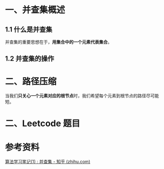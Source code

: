 # 一、并查集概述

## 1.1 什么是并查集

并查集的重要思想在于，**用集合中的一个元素代表集合**。



## 1.2 并查集的操作









# 二、路径压缩

当我们**只关心一个元素对应的根节点**时，我们希望每个元素到根节点的路径尽可能短。







# 二、Leetcode 题目









# 参考资料

[算法学习笔记(1) : 并查集 - 知乎 (zhihu.com)](https://zhuanlan.zhihu.com/p/93647900)